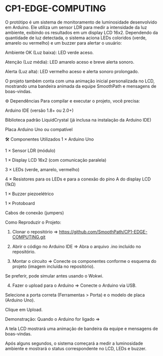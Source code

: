 # CP1-EDGE-COMPUTING

O protótipo é um sistema de monitoramento de luminosidade desenvolvido em Arduino.
Ele utiliza um sensor LDR para medir a intensidade da luz ambiente, exibindo os resultados em um display LCD 16x2. Dependendo da quantidade de luz detectada, o sistema aciona LEDs coloridos (verde, amarelo ou vermelho) e um buzzer para alertar o usuário:

Ambiente OK (Luz baixa): LED verde aceso.

Atenção (Luz média): LED amarelo aceso e breve alerta sonoro.

Alerta (Luz alta): LED vermelho aceso e alerta sonoro prolongado.

O projeto também conta com uma animação inicial personalizada no LCD, mostrando uma bandeira animada da equipe SmoothPath e mensagens de boas-vindas.

⚙️ Dependências
Para compilar e executar o projeto, você precisa:

Arduino IDE (versão 1.8+ ou 2.0+)

Biblioteca padrão LiquidCrystal (já inclusa na instalação da Arduino IDE)

Placa Arduino Uno ou compatível

🛠️ Componentes Utilizados
1 × Arduino Uno

1 × Sensor LDR (módulo)

1 × Display LCD 16x2 (com comunicação paralela)

3 × LEDs (verde, amarelo, vermelho)

4 × Resistores para os LEDs e para a conexão do pino A do display LCD (1kΩ)

1 × Buzzer piezoelétrico

1 × Protoboard

Cabos de conexão (jumpers)

Como Reproduzir o Projeto:
1. Clonar o repositório => https://github.com/SmoothPath/CP1-EDGE-COMPUTING.git
   
2. Abrir o código no Arduino IDE =>
Abra o arquivo .ino incluído no repositório.

3. Montar o circuito =>
Conecte os componentes conforme o esquema do projeto (imagem incluída no repositório).

Se preferir, pode simular antes usando o Wokwi.

4. Fazer o upload para o Arduino =>
Conecte o Arduino via USB.

Selecione a porta correta (Ferramentas > Porta) e o modelo de placa (Arduino Uno).

Clique em Upload.

Demonstração:
Quando o Arduino for ligado =>

A tela LCD mostrará uma animação de bandeira da equipe e mensagens de boas-vindas.

Após alguns segundos, o sistema começará a medir a luminosidade ambiente e mostrará o status correspondente no LCD, LEDs e buzzer.

